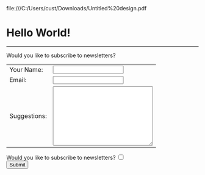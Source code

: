 <link>
file:///C:/Users/cust/Downloads/Untitled%20design.pdf
</link>
<h1>Hello World!</h1>
<hr>
<label for="">Would you like to subscribe to newsletters?</label>

<table>
<tr>
<td><label>Your Name:</label></td>
<td><input type="text" name="yourName" value=""><br></td>
</tr>
<tr>
<td><label for="">Email: </label></td>
<td><input type="email" name="yourEmail" value=""></td>
</tr>
<tr>
<td><label for="">Suggestions:</label></td>
<td><textarea name="name" rows="10" cols="30"></textarea></td>
</tr>
</table>
<label for="">Would you like to subscribe to newsletters?</label>
<input type="checkbox" name="" value=""><br>
<input type="submit" name="" value="Submit">
</form>
